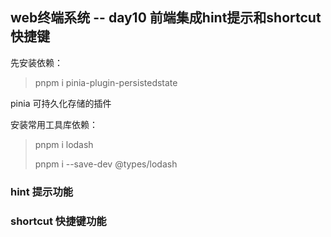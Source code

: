 ## web终端系统 -- day10 前端集成hint提示和shortcut快捷键

先安装依赖：

> pnpm i pinia-plugin-persistedstate

pinia 可持久化存储的插件

安装常用工具库依赖：

> pnpm i lodash
>
>  pnpm i --save-dev @types/lodash

### hint 提示功能



### shortcut 快捷键功能

